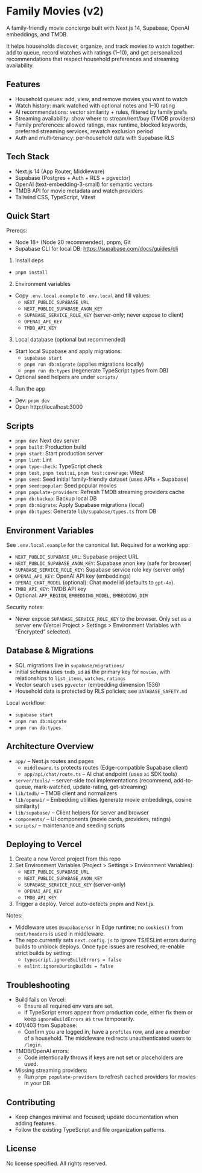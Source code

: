 # Family Movies (v2)

A family‑friendly movie concierge built with Next.js 14, Supabase, OpenAI embeddings, and TMDB.

It helps households discover, organize, and track movies to watch together: add to queue, record watches with ratings (1–10), and get personalized recommendations that respect household preferences and streaming availability.

## Features
- Household queues: add, view, and remove movies you want to watch
- Watch history: mark watched with optional notes and 1–10 rating
- AI recommendations: vector similarity + rules, filtered by family prefs
- Streaming availability: show where to stream/rent/buy (TMDB providers)
- Family preferences: allowed ratings, max runtime, blocked keywords, preferred streaming services, rewatch exclusion period
- Auth and multi‑tenancy: per‑household data with Supabase RLS

## Tech Stack
- Next.js 14 (App Router, Middleware)
- Supabase (Postgres + Auth + RLS + pgvector)
- OpenAI (text-embedding-3-small) for semantic vectors
- TMDB API for movie metadata and watch providers
- Tailwind CSS, TypeScript, Vitest

## Quick Start
Prereqs:
- Node 18+ (Node 20 recommended), pnpm, Git
- Supabase CLI for local DB: https://supabase.com/docs/guides/cli

1) Install deps
- `pnpm install`

2) Environment variables
- Copy `.env.local.example` to `.env.local` and fill values:
  - `NEXT_PUBLIC_SUPABASE_URL`
  - `NEXT_PUBLIC_SUPABASE_ANON_KEY`
  - `SUPABASE_SERVICE_ROLE_KEY` (server-only; never expose to client)
  - `OPENAI_API_KEY`
  - `TMDB_API_KEY`

3) Local database (optional but recommended)
- Start local Supabase and apply migrations:
  - `supabase start`
  - `pnpm run db:migrate` (applies migrations locally)
  - `pnpm run db:types` (regenerate TypeScript types from DB)
- Optional seed helpers are under `scripts/`

4) Run the app
- Dev: `pnpm dev`
- Open http://localhost:3000

## Scripts
- `pnpm dev`: Next dev server
- `pnpm build`: Production build
- `pnpm start`: Start production server
- `pnpm lint`: Lint
- `pnpm type-check`: TypeScript check
- `pnpm test`, `pnpm test:ui`, `pnpm test:coverage`: Vitest
- `pnpm seed`: Seed initial family-friendly dataset (uses APIs + Supabase)
- `pnpm seed:popular`: Seed popular movies
- `pnpm populate-providers`: Refresh TMDB streaming providers cache
- `pnpm db:backup`: Backup local DB
- `pnpm db:migrate`: Apply Supabase migrations (local)
- `pnpm db:types`: Generate `lib/supabase/types.ts` from DB

## Environment Variables
See `.env.local.example` for the canonical list. Required for a working app:
- `NEXT_PUBLIC_SUPABASE_URL`: Supabase project URL
- `NEXT_PUBLIC_SUPABASE_ANON_KEY`: Supabase anon key (safe for browser)
- `SUPABASE_SERVICE_ROLE_KEY`: Supabase service role key (server only)
- `OPENAI_API_KEY`: OpenAI API key (embeddings)
- `OPENAI_CHAT_MODEL` (optional): Chat model id (defaults to `gpt-4o`).
- `TMDB_API_KEY`: TMDB API key
- Optional: `APP_REGION`, `EMBEDDING_MODEL`, `EMBEDDING_DIM`

Security notes:
- Never expose `SUPABASE_SERVICE_ROLE_KEY` to the browser. Only set as a server env (Vercel Project > Settings > Environment Variables with “Encrypted” selected).

## Database & Migrations
- SQL migrations live in `supabase/migrations/`
- Initial schema uses `tmdb_id` as the primary key for `movies`, with relationships to `list_items`, `watches`, `ratings`
- Vector search uses `pgvector` (embedding dimension 1536)
- Household data is protected by RLS policies; see `DATABASE_SAFETY.md`

Local workflow:
- `supabase start`
- `pnpm run db:migrate`
- `pnpm run db:types`

## Architecture Overview
- `app/` – Next.js routes and pages
  - `middleware.ts` protects routes (Edge-compatible Supabase client)
  - `app/api/chat/route.ts` – AI chat endpoint (uses `ai` SDK tools)
- `server/tools/` – server-side tool implementations (recommend, add-to-queue, mark-watched, update-rating, get-streaming)
- `lib/tmdb/` – TMDB client and normalizers
- `lib/openai/` – Embedding utilities (generate movie embeddings, cosine similarity)
- `lib/supabase/` – Client helpers for server and browser
- `components/` – UI components (movie cards, providers, ratings)
- `scripts/` – maintenance and seeding scripts

## Deploying to Vercel
1) Create a new Vercel project from this repo
2) Set Environment Variables (Project > Settings > Environment Variables):
   - `NEXT_PUBLIC_SUPABASE_URL`
   - `NEXT_PUBLIC_SUPABASE_ANON_KEY`
   - `SUPABASE_SERVICE_ROLE_KEY` (server-only)
   - `OPENAI_API_KEY`
   - `TMDB_API_KEY`
3) Trigger a deploy. Vercel auto-detects pnpm and Next.js.

Notes:
- Middleware uses `@supabase/ssr` in Edge runtime; no `cookies()` from `next/headers` is used in middleware.
- The repo currently sets `next.config.js` to ignore TS/ESLint errors during builds to unblock deploys. Once type issues are resolved, re-enable strict builds by setting:
  - `typescript.ignoreBuildErrors = false`
  - `eslint.ignoreDuringBuilds = false`

## Troubleshooting
- Build fails on Vercel:
  - Ensure all required env vars are set.
  - If TypeScript errors appear from production code, either fix them or keep `ignoreBuildErrors` as `true` temporarily.
- 401/403 from Supabase:
  - Confirm you are logged in, have a `profiles` row, and are a member of a household. The middleware redirects unauthenticated users to `/login`.
- TMDB/OpenAI errors:
  - Code intentionally throws if keys are not set or placeholders are used.
- Missing streaming providers:
  - Run `pnpm populate-providers` to refresh cached providers for movies in your DB.

## Contributing
- Keep changes minimal and focused; update documentation when adding features.
- Follow the existing TypeScript and file organization patterns.

## License
No license specified. All rights reserved.
